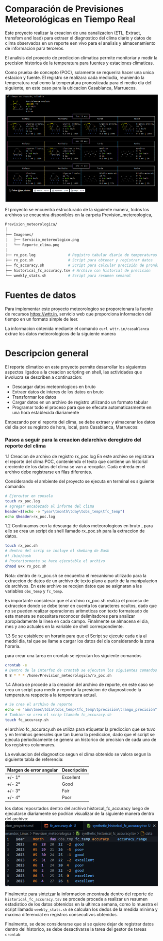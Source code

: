 # Comparación de Previsiones Meteorológicas en Tiempo Real

Este proyecto realizar la creacion de una canalizacion (ETL, Extract, transfom and load) para extraer el diagnostico del clima diario y datos de clima observados en un reporte een vivo para el analisis y almacenamiento de informacion para terceros.

El analisis del proyecto de prediccion climatica permite monitoriar y medir la precision historica de la temperatura para fuentes y estaciones climaticas.

Como prueba de concepto (POC), solamente se requerira hacer una unica estacion y fuente. El registro se realizara cada mediodia, reuniendo la temperatura real como la temperatura pronosticada para el medio dia del siguiente, en este caso para la ubicacion Casablanca, Marruecos. 

![Servicio_meteriologico](Imagenes/Servicio_metereologico.png)

El proyecto se encuentra estructurado de la siguiente manera, todos los archivos se encuentra disponibles en la carpeta Prevision_metereologica,

```bash
Prevision_meteorologica/
│
├── Imagenes/
│   ├── Servicio_metereologico.png
│   └── Reporte_clima.png
│
├── rx_poc.log               # Registro tabular diario de temperaturas
├── rx_poc.sh                # Script para obtener y registrar datos
├── fc_accuracy.sh           # Script para calcular precisión de pronósticos
├── historical_fc_accuracy.tsv # Archivo con historial de precisión
└── weekly_stats.sh          # Script para resumen semanal

```

# Fuentes de datos
Para implementar este proyecto meteorologico se proporcionara la fuente de recursos https://wttr.in, servicio web que proporciona informacion del tiempo en un formato simple de leer.

La informacion obtenida mediante el comando `curl wttr.in/casablanca` extrae los datos meteorologicos de la siguiente manera

# Descripcion general
El reporte climatico en este proyecto permite desarrollar los siguientes aspectos ligados a la creacion scripting en shell, las actividades que involucra se describen a continuacion:

- Descargar datos meteorologicos en bruto
- Extraer datos de interes de los datos en bruto
- Transformar los datos 
- Cargar datos en un archivo de registro utilizando un formato tabular
- Programar todo el proceso para que se efecute automaticasmente en una hora establecida diariamente


Empezando por el reporte del clima, se debe extraer y almacenar los datos del dia por su registro de hora, local, para Casablanca, Marruecos:

### Pasos a seguir para la creacion  delarchivo deregistro del reporte del clima

1.1 Creacion de archivo de registro rx_poc.log
En este archivo se registrara el reporte del clima POC, conteniendo el texto que contiene un historial creciente de los datos del clima se van a recopilar. Cada entreda en el archivo debe registrarse en filas diferentes.


Considerando el ambiente del proyecto se ejecuta en terminal es siguiente comando:

```bash
# Ejercutar en consola
touch rx_poc.log
# agregar encabezado al informe del clima
header=$(echo -e "year\tmonth\tday\tobs_temp\tfc_temp")
echo $header>rx_poc.log

```

1.2 Continuamos con la descarga de datos meteorologicos en bruto , para ello se crea un script de shell llamado rx_poc.sh para la extraccion de datos.

```bash
touch rx_poc.sh
# dentro del scrip se incluye el shebang de Bash
#! /bin/bash
# Posteriormente se hace ejecutable el archivo
chmod u+x rx_poc.sh
```

Nota: dentro de rx_poc.sh  se encuentra el mecanismo utilizado para la extraccion de datos de un archivo de texto plano a partir de la manipulacion de archivos. En este archivo se recojen datos que se asignaran a las variables `obs_temp` y `fc_temp`.

Es importante considerar que el archivo rx_poc.sh realiza el proceso de extraccion donde se debe tener en cuenta los caracteres ocultos, dado que no se pueden realizar operaciones aritmeticas con texto formateado de esta manera se necesitara reconocer delimitadores para analizar apropiadamente la linea en cada campo. Finalmente se almacena el dia, mes y ano actuales en la variable de shell correspondiente.

1.3 Se se establece un horario para que el Script se ejecute cada dia al medoi dia, tal que se llame a cargar los datos del dia considerando la zona horaria.

para crear una tarea en crontab se ejecutan los siguiente comandos
```bash
crontab -e
# Dentro de la interfaz de crontab se ejecutan los siguientes comandos
0 8 * * * /home/Prevision_meteorologica/rx_poc.sh
```

1.4 Ahora se procede a la creacion del archivo de reporte, en este caso se crea un script para medir y reportar la presicion de diagnosticode la temperatura respecto a la temperatura actual.

```bash
# Se crea el archivo de reporte
echo -e "año\tmes\tdía\tobs_temp\tfc_temp\tprecisión\trango_precisión" > historical_fc_accuracy.tsv
# Tambien se crea el scrip llamado fc_accuracy.sh
touch fc_accuracy.sh

```

el archivo fc_accuracy.sh se utiliza para etiquetar la prediccion que se tuvo y en terminos generales que tan buena la prediccion, dado que el script se ejecuta periodicamente se genera un historico de precision de cada uno de los registros columnares.

La evaluacion del diagnostico segun el clima obtenido se valora segun la siguiente tabla de referencia:

| Margen de error angular | Descripción |
| ----------------------- | ----------- |
| +/- 1°                  | Excellent   |
| +/- 2°                  | Good        |
| +/- 3°                  | Fair        |
| +/- 4°                  | Poor        |

los datos reposrtados dentro del archivo historcal_fc_accuracy luego de ejecutarse diariamente se podrian visualizar de la siguiente manera dentro del archivo:
![Report](./Imagenes/Reporte_clima.png)

Finalmente para sintetzar la informacion encontrada dentro del reporte de `historical_fc_accuracy.tsv` se  procede procede a realizar un resumen estadistico de los datos obtenidos en la ultimca semana, como lo muestra el script llamado `weekly_stats.sh` se calculan los dedos de la medida minima y maxima  diferencial en registros consecutivos obtenidos.


Finalmente, se debe considerarse que si se quiere dejar de registrar datos dentro del historico, se debe desactivarse la tarea del gestor de tareas `crontab`